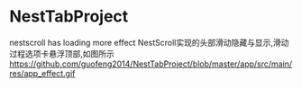 # NestTabProject
nestscroll has loading more effect
NestScroll实现的头部滑动隐藏与显示,滑动过程选项卡悬浮顶部,如图所示
https://github.com/guofeng2014/NestTabProject/blob/master/app/src/main/res/app_effect.gif

